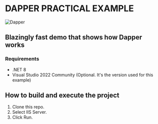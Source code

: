 # DAPPER PRACTICAL EXAMPLE
![Dapper](https://github.com/Alastair7/dapper-practical-example/assets/70861797/f0bd6d55-be38-4ae8-8b80-00b78e6ca844)
## Blazingly fast demo that shows how Dapper works


### Requirements
- .NET 8
- Visual Studio 2022 Community (Optional. It's the version used for this example)

## How to build and execute the project
1. Clone this repo.
2. Select IIS Server.
3. Click Run.
